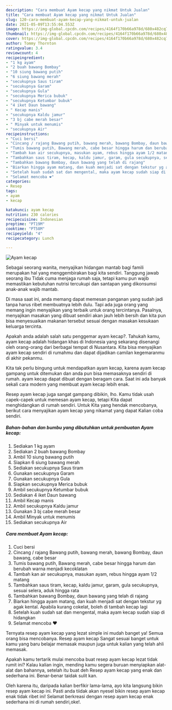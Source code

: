 ```yaml
---
description: "Cara membuat Ayam kecap yang nikmat Untuk Jualan"
title: "Cara membuat Ayam kecap yang nikmat Untuk Jualan"
slug: 120-cara-membuat-ayam-kecap-yang-nikmat-untuk-jualan
date: 2021-05-09T13:55:04.553Z
image: https://img-global.cpcdn.com/recipes/4164f170b66a978d/680x482cq70/ayam-kecap-foto-resep-utama.jpg
thumbnail: https://img-global.cpcdn.com/recipes/4164f170b66a978d/680x482cq70/ayam-kecap-foto-resep-utama.jpg
cover: https://img-global.cpcdn.com/recipes/4164f170b66a978d/680x482cq70/ayam-kecap-foto-resep-utama.jpg
author: Tommy Thornton
ratingvalue: 3.4
reviewcount: 4
recipeingredient:
- "1 kg ayam"
- "2 buah bawang Bombay"
- "10 siung bawang putih"
- "6 siung bawang merah"
- "secukupnya Saus tiram"
- "secukupnya Garam"
- "secukupnya Gula"
- "secukupnya Merica bubuk"
- "secukupnya Ketumbar bubuk"
- "4 iket Daun bawang"
- " Kecap manis"
- "secukupnya Kaldu jamur"
- "3 bj cabe merah besar"
- " Minyak untuk menumis"
- "secukupnya Air"
recipeinstructions:
- "Cuci bersi"
- "Cincang / rajang Bawang putih, bawang merah, bawang Bombay, daun bawang, cabe besar"
- "Tumis bawang putih, Bawang merah, cabe besar hingga harum dan berubah warna menjadi kecoklatan"
- "Tambah kan air secukupnya, masukan ayam, rebus hingga ayam 1/2 matang"
- "Tambahkan saus tiram, kecap, kaldu jamur, garam, gula secukupnya, sesuai selera, aduk hingga rata"
- "Tambahkan bawang Bombay, daun bawang yang telah di rajang"
- "Biarkan hingga ayam matang, dan kuah menjadi sat dengan tekstur yg agak kental. Apabila kurang cokelat, boleh di tambah kecap lagi"
- "Setelah kuah sudah sat dan mengental, maka ayam kecap sudah siap di hidangkan"
- "Selamat mencoba ❤️"
categories:
- Resep
tags:
- ayam
- kecap

katakunci: ayam kecap 
nutrition: 230 calories
recipecuisine: Indonesian
preptime: "PT19M"
cooktime: "PT58M"
recipeyield: "4"
recipecategory: Lunch

---
```



![Ayam kecap](https://img-global.cpcdn.com/recipes/4164f170b66a978d/680x482cq70/ayam-kecap-foto-resep-utama.jpg)

Sebagai seorang wanita, menyajikan hidangan mantab bagi famili merupakan hal yang menggembirakan bagi kita sendiri. Tanggung jawab seorang ibu Tidak cuma menjaga rumah saja, tetapi kamu pun wajib memastikan kebutuhan nutrisi tercukupi dan santapan yang dikonsumsi anak-anak wajib mantab.

Di masa  saat ini, anda memang dapat memesan panganan yang sudah jadi tanpa harus ribet membuatnya lebih dulu. Tapi ada juga orang yang memang ingin menyajikan yang terbaik untuk orang tercintanya. Pasalnya, menyajikan masakan yang dibuat sendiri akan jauh lebih bersih dan kita pun bisa menyesuaikan makanan tersebut sesuai dengan masakan kesukaan keluarga tercinta. 



Apakah anda adalah salah satu penggemar ayam kecap?. Tahukah kamu, ayam kecap adalah hidangan khas di Indonesia yang sekarang disenangi oleh orang-orang dari berbagai tempat di Nusantara. Kita bisa menyajikan ayam kecap sendiri di rumahmu dan dapat dijadikan camilan kegemaranmu di akhir pekanmu.

Kita tak perlu bingung untuk mendapatkan ayam kecap, karena ayam kecap gampang untuk ditemukan dan anda pun bisa memasaknya sendiri di rumah. ayam kecap dapat dibuat dengan beragam cara. Saat ini ada banyak sekali cara modern yang membuat ayam kecap lebih enak.

Resep ayam kecap juga sangat gampang dibikin, lho. Kamu tidak usah capek-capek untuk memesan ayam kecap, tetapi Kita dapat menghidangkan di rumah sendiri. Untuk Kita yang hendak mencobanya, berikut cara menyajikan ayam kecap yang nikamat yang dapat Kalian coba sendiri.

<!--inarticleads1-->

##### Bahan-bahan dan bumbu yang dibutuhkan untuk pembuatan Ayam kecap:

1. Sediakan 1 kg ayam
1. Sediakan 2 buah bawang Bombay
1. Ambil 10 siung bawang putih
1. Siapkan 6 siung bawang merah
1. Sediakan secukupnya Saus tiram
1. Gunakan secukupnya Garam
1. Gunakan secukupnya Gula
1. Siapkan secukupnya Merica bubuk
1. Ambil secukupnya Ketumbar bubuk
1. Sediakan 4 iket Daun bawang
1. Ambil  Kecap manis
1. Ambil secukupnya Kaldu jamur
1. Gunakan 3 bj cabe merah besar
1. Ambil  Minyak untuk menumis
1. Sediakan secukupnya Air




<!--inarticleads2-->

##### Cara membuat Ayam kecap:

1. Cuci bersi
1. Cincang / rajang Bawang putih, bawang merah, bawang Bombay, daun bawang, cabe besar
1. Tumis bawang putih, Bawang merah, cabe besar hingga harum dan berubah warna menjadi kecoklatan
1. Tambah kan air secukupnya, masukan ayam, rebus hingga ayam 1/2 matang
1. Tambahkan saus tiram, kecap, kaldu jamur, garam, gula secukupnya, sesuai selera, aduk hingga rata
1. Tambahkan bawang Bombay, daun bawang yang telah di rajang
1. Biarkan hingga ayam matang, dan kuah menjadi sat dengan tekstur yg agak kental. Apabila kurang cokelat, boleh di tambah kecap lagi
1. Setelah kuah sudah sat dan mengental, maka ayam kecap sudah siap di hidangkan
1. Selamat mencoba ❤️




Ternyata resep ayam kecap yang lezat simple ini mudah banget ya! Semua orang bisa mencobanya. Resep ayam kecap Sangat sesuai banget untuk kamu yang baru belajar memasak maupun juga untuk kalian yang telah ahli memasak.

Apakah kamu tertarik mulai mencoba buat resep ayam kecap lezat tidak rumit ini? Kalau kalian ingin, mending kamu segera buruan menyiapkan alat-alat dan bahannya, setelah itu buat deh Resep ayam kecap yang enak dan sederhana ini. Benar-benar taidak sulit kan. 

Oleh karena itu, daripada kalian berfikir lama-lama, ayo kita langsung bikin resep ayam kecap ini. Pasti anda tiidak akan nyesel bikin resep ayam kecap enak tidak ribet ini! Selamat berkreasi dengan resep ayam kecap enak sederhana ini di rumah sendiri,oke!.

